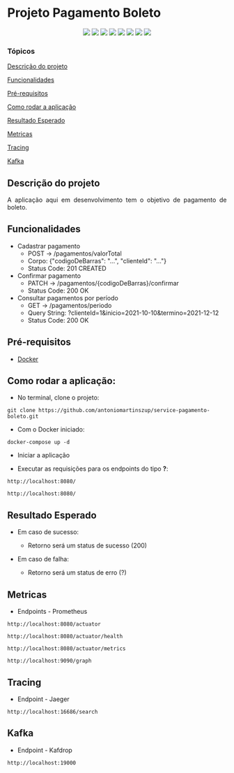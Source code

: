 <h1>Projeto Pagamento Boleto</h1> 

<p align="center">
  <img src="https://img.shields.io/static/v1?label=spring&message=framework&color=green&style=for-the-badge&logo=SPRING"/>
  <img src="http://img.shields.io/static/v1?label=Spring&message=2.5.6&color=red&style=for-the-badge&logo=spring"/>
  <img src="https://img.shields.io/static/v1?label=&message=Kafka&color=gray&style=for-the-badge&logo=Kafka"/>
  <img src="https://img.shields.io/static/v1?label=&message=Docker&color=gray&style=for-the-badge&logo=Docker"/>
  <img src="https://img.shields.io/static/v1?label=&message=Jaeger&color=gray&style=for-the-badge&logo=Jaeger"/>
  <img src="https://img.shields.io/static/v1?label=&message=Prometheus&color=gray&style=for-the-badge&logo=Prometheus"/>
  <img src="http://img.shields.io/static/v1?label=TESTES&message=%3E1&color=GREEN&style=for-the-badge"/>
  <img src="http://img.shields.io/static/v1?label=STATUS&message=EM%20DESENVOLVIMENTO&color=RED&style=for-the-badge"/>
</p>


### Tópicos

[Descrição do projeto](#descrição-do-projeto)

[Funcionalidades](#funcionalidades)

[Pré-requisitos](#pré-requisitos)

[Como rodar a aplicação](#como-rodar-a-aplicação)

[Resultado Esperado](#resultado-esperado)

[Metricas](#metricas)

[Tracing](#tracing)

[Kafka](#kafka)

## Descrição do projeto

<p align="justify">
  A aplicação aqui em desenvolvimento tem o objetivo de pagamento de boleto. 
</p>

## Funcionalidades

* Cadastrar pagamento
  - POST -> /pagamentos/valorTotal
  - Corpo: {"codigoDeBarras": "...", "clienteId": "..."}
  - Status Code: 201 CREATED
* Confirmar pagamento
  - PATCH -> /pagamentos/{codigoDeBarras}/confirmar
  - Status Code: 200 OK
* Consultar pagamentos por período
  - GET -> /pagamentos/periodo
  - Query String: ?clienteId=1&inicio=2021-10-10&termino=2021-12-12
  - Status Code: 200 OK


## Pré-requisitos

* [Docker](https://docs.docker.com/get-docker/)


## Como rodar a aplicação:

* No terminal, clone o projeto:
```
git clone https://github.com/antoniomartinszup/service-pagamento-boleto.git
```

* Com o Docker iniciado:
```
docker-compose up -d
```

* Iniciar a aplicação 

* Executar as requisições para os endpoints do tipo **?**:
```
http://localhost:8080/

http://localhost:8080/
```

## Resultado Esperado

- Em caso de sucesso:
    - Retorno será um status de sucesso (200)

- Em caso de falha:
    - Retorno será um status de erro (?)

## Metricas

* Endpoints - Prometheus
```
http://localhost:8080/actuator

http://localhost:8080/actuator/health

http://localhost:8080/actuator/metrics

http://localhost:9090/graph
```

## Tracing

* Endpoint - Jaeger
```
http://localhost:16686/search

```

## Kafka

* Endpoint - Kafdrop
```
http://localhost:19000

```
